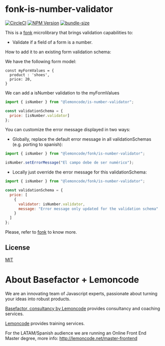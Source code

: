 # fonk-is-number-validator

[![CircleCI](https://badgen.net/github/status/Lemoncode/is-number-validator/master/ci?icon=circleci&label=circleci)](https://circleci.com/gh/Lemoncode/is-number-validator/tree/master)
[![NPM Version](https://badgen.net/npm/v/@lemoncode/is-number-validator?icon=npm&label=npm)](https://www.npmjs.com/package/@lemoncode/is-number-validator)
[![bundle-size](https://badgen.net/bundlephobia/min/@lemoncode/is-number-validator)](https://bundlephobia.com/result?p=@lemoncode/is-number-validator)

This is a [fonk](https://github.com/Lemoncode/fonk) microlibrary that brings validation capabilities to:

- Validate if a field of a form is a number.

How to add it to an existing form validation schema:

We have the following form model:

```
const myFormValues = {
  product : 'shoes',
  price: 20,
}
```

We can add a isNumber validation to the myFormValues

```javascript
import { isNumber } from "@lemoncode/is-number-validator";

const validationSchema = {
  price: [isNumber.validator]
};
```

You can customize the error message displayed in two ways:

- Globally, replace the default error message in all validationSchemas (e.g. porting to spanish):

```javascript
import { isNumber } from "@lemoncode/fonk/is-number-validator";

isNumber.setErrorMessage("El campo debe de ser numérico");
```

- Locally just override the error message for this validationSchema:

```javascript
import { isNumber } from "@lemoncode/fonk/is-number-validator";

const validationSchema = {
  price: [
    {
      validator: isNumber.validator,
      message: "Error message only updated for the validation schema"
    }
  ]
};
```

Please, refer to [fonk](https://github.com/Lemoncode/fonk) to know more.

## License

[MIT](./LICENSE)

# About Basefactor + Lemoncode

We are an innovating team of Javascript experts, passionate about turning your ideas into robust products.

[Basefactor, consultancy by Lemoncode](http://www.basefactor.com) provides consultancy and coaching services.

[Lemoncode](http://lemoncode.net/services/en/#en-home) provides training services.

For the LATAM/Spanish audience we are running an Online Front End Master degree, more info: http://lemoncode.net/master-frontend
